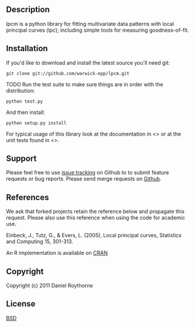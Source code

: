 Description
-----------

lpcm is a python library for fitting multivariate data patterns with local principal curves (lpc); including simple tools for measuring goodness-of-fit.      

Installation
------------

If you'd like to download and install the latest source you'll need git:

    git clone git://github.com/warwick-epp/lpcm.git

TODO
Run the test suite to make sure things are in order with the 
distribution:

    python test.py

And then install:

    python setup.py install

For typical usage of this library look at the documentation in 
<<docs>> or at the unit tests found in <<tests>>.

Support
-------

Please feel free to use [issue tracking](https://github.com/warwick-epp/issues) on Github to to submit feature requests or bug reports. Please send merge requests on [Github](http://github.com/warwick-epp/lpcm).

References
----------

We ask that forked projects retain the reference below and propagate this request. Please also use this reference when using the code for academic use.

Einbeck, J., Tutz, G., & Evers, L. (2005), Local principal curves, Statistics and Computing 15, 301-313.

An R implementation is available on [CRAN](http://cran.r-project.org/web/packages/LPCM/index.html)

Copyright
---------

Copyright (c) 2011 Daniel Roythorne

License
-------

[BSD](http://www.opensource.org/licenses/BSD-3-Clause)